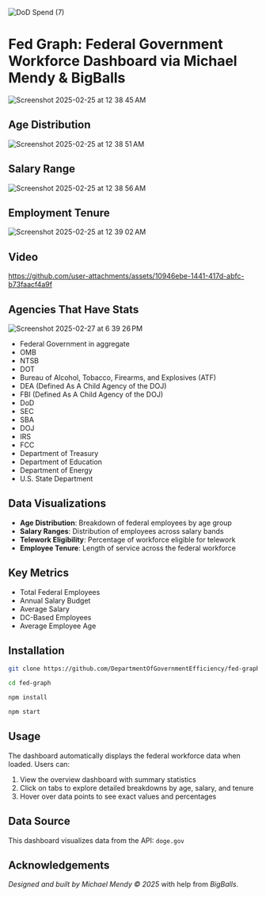 ![DoD Spend (7)](https://github.com/user-attachments/assets/987ca7f2-e22c-4b4a-b876-f8d3c61aa3b2)

# Fed Graph: Federal Government Workforce Dashboard via Michael Mendy & BigBalls 
![Screenshot 2025-02-25 at 12 38 45 AM](https://github.com/user-attachments/assets/d7782988-a53f-4406-8e07-08671ce6a8b8)

## Age Distribution 

![Screenshot 2025-02-25 at 12 38 51 AM](https://github.com/user-attachments/assets/6447e8df-0e9e-4b50-83d0-62134bc50418)

## Salary Range 

![Screenshot 2025-02-25 at 12 38 56 AM](https://github.com/user-attachments/assets/5e977a95-ebdd-4751-a60a-9786f9e73994)

## Employment Tenure 

![Screenshot 2025-02-25 at 12 39 02 AM](https://github.com/user-attachments/assets/5ed7eeaf-7655-472c-93c6-12567cdc7d35)

## Video

https://github.com/user-attachments/assets/10946ebe-1441-417d-abfc-b73faacf4a9f

## Agencies That Have Stats

![Screenshot 2025-02-27 at 6 39 26 PM](https://github.com/user-attachments/assets/0460301c-ef1d-4ac5-85a1-4dfaba1af359)

* Federal Government in aggregate
* OMB
* NTSB
* DOT
* Bureau of Alcohol, Tobacco, Firearms, and Explosives (ATF) 
* DEA (Defined As A Child Agency of the DOJ)
* FBI (Defined As A Child Agency of the DOJ) 
* DoD
* SEC
* SBA
* DOJ
* IRS
* FCC
* Department of Treasury 
* Department of Education
* Department of Energy
* U.S. State Department

## Data Visualizations

- **Age Distribution**: Breakdown of federal employees by age group
- **Salary Ranges**: Distribution of employees across salary bands
- **Telework Eligibility**: Percentage of workforce eligible for telework
- **Employee Tenure**: Length of service across the federal workforce

## Key Metrics

- Total Federal Employees
- Annual Salary Budget
- Average Salary
- DC-Based Employees
- Average Employee Age

## Installation

```bash
git clone https://github.com/DepartmentOfGovernmentEfficiency/fed-graph.git

cd fed-graph

npm install

npm start
```

## Usage

The dashboard automatically displays the federal workforce data when loaded. Users can:

1. View the overview dashboard with summary statistics
2. Click on tabs to explore detailed breakdowns by age, salary, and tenure
3. Hover over data points to see exact values and percentages

## Data Source

This dashboard visualizes data from the API:
`doge.gov`

## Acknowledgements

_Designed and built by Michael Mendy © 2025_ with help from _BigBalls_. 
